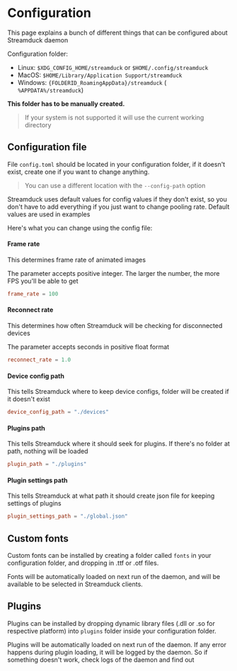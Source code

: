 # Configuration
This page explains a bunch of different things that can be configured about Streamduck daemon

Configuration folder:

- Linux: `$XDG_CONFIG_HOME/streamduck` or `$HOME/.config/streamduck`
- MacOS: `$HOME/Library/Application Support/streamduck`
- Windows: `{FOLDERID_RoamingAppData}/streamduck` (` %APPDATA%/streamduck`)

**This folder has to be manually created.**

> If your system is not supported it will use the current working directory

## Configuration file

File `config.toml` should be located in your configuration folder, if it doesn't exist, create one if you want to change anything.

> You can use a different location with the `--config-path` option

Streamduck uses default values for config values if they don't exist, so you don't have to add everything if you just want to change pooling rate. Default values are used in examples

Here's what you can change using the config file:

#### Frame rate
This determines frame rate of animated images

The parameter accepts positive integer. The larger the number, the more FPS you'll be able to get
```toml
frame_rate = 100
```

#### Reconnect rate
This determines how often Streamduck will be checking for disconnected devices

The parameter accepts seconds in positive float format
```toml
reconnect_rate = 1.0
```

#### Device config path
This tells Streamduck where to keep device configs, folder will be created if it doesn't exist 
```toml
device_config_path = "./devices"
```

#### Plugins path
This tells Streamduck where it should seek for plugins. If there's no folder at path, nothing will be loaded
```toml
plugin_path = "./plugins"
```

#### Plugin settings path
This tells Streamduck at what path it should create json file for keeping settings of plugins
```toml
plugin_settings_path = "./global.json"
```

## Custom fonts
Custom fonts can be installed by creating a folder called `fonts` in your configuration folder, and dropping in .ttf or .otf files.

Fonts will be automatically loaded on next run of the daemon, and will be available to be selected in Streamduck clients.

## Plugins
Plugins can be installed by dropping dynamic library files (.dll or .so for respective platform) into `plugins` folder inside your configuration folder.

Plugins will be automatically loaded on next run of the daemon. If any error happens during plugin loading, it will be logged by the daemon. So if something doesn't work, check logs of the daemon and find out 
